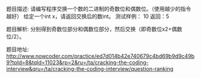 ﻿题目描述:
请编写程序交换一个数的二进制的奇数位和偶数位。（使用越少的指令越好）
给定一个int x，请返回交换后的数int。
测试样例：
10
返回：5

题目解析:
分别得到奇数位部分和偶数位部分，然后交换（即奇数位x2+偶数位/2）。

题目地址:
http://www.nowcoder.com/practice/ed7d014b42e740679c4bd69b9d9c49b9?tpId=8&tqId=11023&rp=2&ru=/ta/cracking-the-coding-interview&qru=/ta/cracking-the-coding-interview/question-ranking